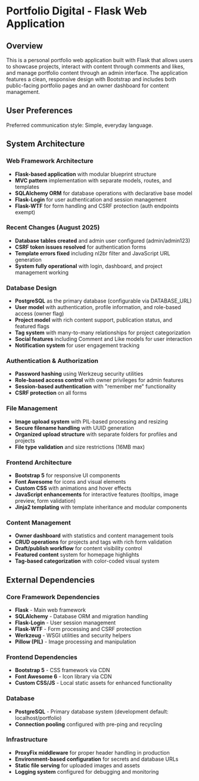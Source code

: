 # Portfolio Digital - Flask Web Application

## Overview

This is a personal portfolio web application built with Flask that allows users to showcase projects, interact with content through comments and likes, and manage portfolio content through an admin interface. The application features a clean, responsive design with Bootstrap and includes both public-facing portfolio pages and an owner dashboard for content management.

## User Preferences

Preferred communication style: Simple, everyday language.

## System Architecture

### Web Framework Architecture
- **Flask-based application** with modular blueprint structure
- **MVC pattern** implementation with separate models, routes, and templates
- **SQLAlchemy ORM** for database operations with declarative base model
- **Flask-Login** for user authentication and session management
- **Flask-WTF** for form handling and CSRF protection (auth endpoints exempt)

### Recent Changes (August 2025)
- **Database tables created** and admin user configured (admin/admin123)
- **CSRF token issues resolved** for authentication forms
- **Template errors fixed** including nl2br filter and JavaScript URL generation
- **System fully operational** with login, dashboard, and project management working

### Database Design
- **PostgreSQL** as the primary database (configurable via DATABASE_URL)
- **User model** with authentication, profile information, and role-based access (owner flag)
- **Project model** with rich content support, publication status, and featured flags
- **Tag system** with many-to-many relationships for project categorization
- **Social features** including Comment and Like models for user interaction
- **Notification system** for user engagement tracking

### Authentication & Authorization
- **Password hashing** using Werkzeug security utilities
- **Role-based access control** with owner privileges for admin features
- **Session-based authentication** with "remember me" functionality
- **CSRF protection** on all forms

### File Management
- **Image upload system** with PIL-based processing and resizing
- **Secure filename handling** with UUID generation
- **Organized upload structure** with separate folders for profiles and projects
- **File type validation** and size restrictions (16MB max)

### Frontend Architecture
- **Bootstrap 5** for responsive UI components
- **Font Awesome** for icons and visual elements
- **Custom CSS** with animations and hover effects
- **JavaScript enhancements** for interactive features (tooltips, image preview, form validation)
- **Jinja2 templating** with template inheritance and modular components

### Content Management
- **Owner dashboard** with statistics and content management tools
- **CRUD operations** for projects and tags with rich form validation
- **Draft/publish workflow** for content visibility control
- **Featured content** system for homepage highlights
- **Tag-based categorization** with color-coded visual system

## External Dependencies

### Core Framework Dependencies
- **Flask** - Main web framework
- **SQLAlchemy** - Database ORM and migration handling
- **Flask-Login** - User session management
- **Flask-WTF** - Form processing and CSRF protection
- **Werkzeug** - WSGI utilities and security helpers
- **Pillow (PIL)** - Image processing and manipulation

### Frontend Dependencies
- **Bootstrap 5** - CSS framework via CDN
- **Font Awesome 6** - Icon library via CDN
- **Custom CSS/JS** - Local static assets for enhanced functionality

### Database
- **PostgreSQL** - Primary database system (development default: localhost/portfolio)
- **Connection pooling** configured with pre-ping and recycling

### Infrastructure
- **ProxyFix middleware** for proper header handling in production
- **Environment-based configuration** for secrets and database URLs
- **Static file serving** for uploaded images and assets
- **Logging system** configured for debugging and monitoring